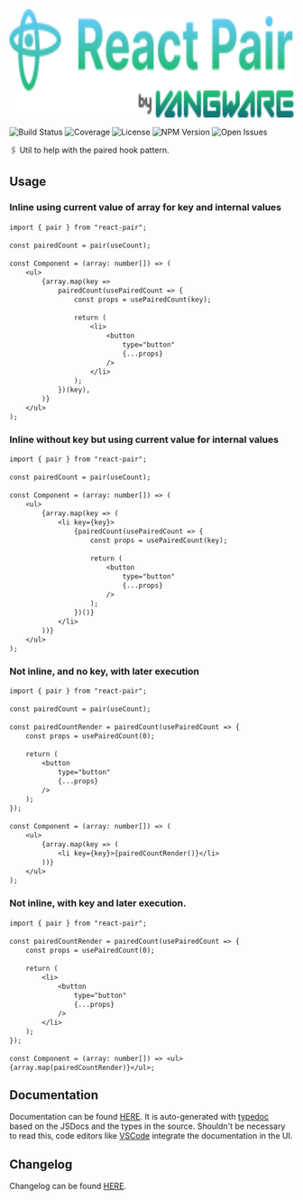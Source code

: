 <img alt="Vangware's React Pair" src="./logo.svg" height="192" />

![Build Status][build-status-badge]
![Coverage][coverage-badge]
![License][license-badge]
![NPM Version][npm-version-badge]
![Open Issues][open-issues-badge]

🖇️ Util to help with the paired hook pattern.

## Usage

### Inline using current value of array for key and internal values

```tsx
import { pair } from "react-pair";

const pairedCount = pair(useCount);

const Component = (array: number[]) => (
	<ul>
		{array.map(key =>
			pairedCount(usePairedCount => {
				const props = usePairedCount(key);

				return (
					<li>
						<button
							type="button"
							{...props}
						/>
					</li>
				);
			})(key),
		)}
	</ul>
);
```

### Inline without key but using current value for internal values

```tsx
import { pair } from "react-pair";

const pairedCount = pair(useCount);

const Component = (array: number[]) => (
	<ul>
		{array.map(key => (
			<li key={key}>
				{pairedCount(usePairedCount => {
					const props = usePairedCount(key);

					return (
						<button
							type="button"
							{...props}
						/>
					);
				})()}
			</li>
		))}
	</ul>
);
```

### Not inline, and no key, with later execution

```tsx
import { pair } from "react-pair";

const pairedCount = pair(useCount);

const pairedCountRender = pairedCount(usePairedCount => {
	const props = usePairedCount(0);

	return (
		<button
			type="button"
			{...props}
		/>
	);
});

const Component = (array: number[]) => (
	<ul>
		{array.map(key => (
			<li key={key}>{pairedCountRender()}</li>
		))}
	</ul>
);
```

### Not inline, with key and later execution.

```tsx
import { pair } from "react-pair";

const pairedCountRender = pairedCount(usePairedCount => {
	const props = usePairedCount(0);

	return (
		<li>
			<button
				type="button"
				{...props}
			/>
		</li>
	);
});

const Component = (array: number[]) => <ul>{array.map(pairedCountRender)}</ul>;
```

## Documentation

Documentation can be found [HERE][documentation]. It is auto-generated with [typedoc][typedoc] based on the JSDocs and the types in the source. Shouldn't be necessary to read this, code editors like [VSCode][vscode] integrate the documentation in the UI.

## Changelog

Changelog can be found [HERE][changelog].

<!-- Reference -->

[build-status-badge]: https://img.shields.io/github/workflow/status/vangware/react-pair/Test%20&%20Coverage.svg?style=for-the-badge&labelColor=666&color=2b7&link=https://github.com/vangware/react-pair/actions
[changelog]: https://github.com/vangware/react-pair/blob/main/CHANGELOG.md
[coverage-badge]: https://img.shields.io/coveralls/github/vangware/react-pair.svg?style=for-the-badge&labelColor=666&color=2b7&link=https://coveralls.io/github/vangware/react-pair
[documentation]: https://react-pair.vangware.com
[license-badge]: https://img.shields.io/npm/l/react-pair.svg?style=for-the-badge&labelColor=666&color=2b7&link=https://github.com/vangware/react-pair/blob/main/LICENSE
[npm-version-badge]: https://img.shields.io/npm/v/react-pair.svg?style=for-the-badge&labelColor=666&color=2b7&link=https://npm.im/react-pair
[open-issues-badge]: https://img.shields.io/github/issues/vangware/react-pair.svg?style=for-the-badge&labelColor=666&color=2b7&link=https://github.com/vangware/react-pair/issues
[typedoc]: https://typedoc.org/
[vangware]: https://vangware.com
[vscode]: https://code.visualstudio.com/
